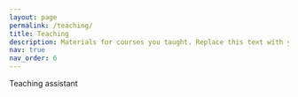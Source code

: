 ```yaml
---
layout: page
permalink: /teaching/
title: Teaching
description: Materials for courses you taught. Replace this text with your description.
nav: true
nav_order: 6
---
```


Teaching assistant
